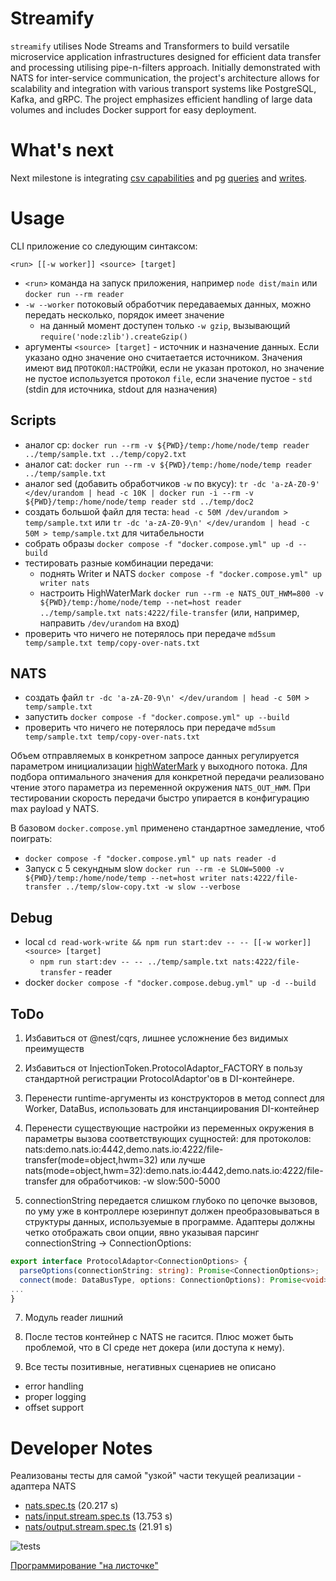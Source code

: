 # Streamify

`streamify` utilises Node Streams and Transformers to build versatile microservice application infrastructures designed for efficient data transfer and processing utilising pipe-n-filters approach. 
Initially demonstrated with NATS for inter-service communication, the project's architecture allows for scalability and integration with various transport systems like PostgreSQL, Kafka, and gRPC. 
The project emphasizes efficient handling of large data volumes and includes Docker support for easy deployment.

# What's next

Next milestone is integrating [csv capabilities](https://github.com/adaltas/node-csv/blob/master/packages/stream-transform/README.md) and pg [queries](https://www.npmjs.com/package/pg-query-stream) and [writes](https://github.com/brianc/node-pg-copy-streams). 

# Usage

CLI приложение со следующим синтаксом:

`<run> [[-w worker]] <source> [target]`

- `<run>` команда на запуск приложения, например `node dist/main` или `docker run --rm reader`
- `-w --worker` потоковый обработчик передаваемых данных, можно передать несколько, порядок имеет значение
  - на  данный момент доступен только `-w gzip`, вызывающий `require('node:zlib').createGzip()`
- аргументы `<source> [target]` - источник и назначение данных. Если указано одно значение оно считаетается источником. Значения имеют вид `ПРОТОКОЛ:НАСТРОЙКИ`, если не указан протокол, но значение не пустое используется протокол `file`, если значение пустое - `std` (stdin для источника, stdout для назначения)

## Scripts
- аналог cp: `docker run --rm -v ${PWD}/temp:/home/node/temp reader ../temp/sample.txt ../temp/copy2.txt`
- аналог cat: `docker run --rm -v ${PWD}/temp:/home/node/temp reader ../temp/sample.txt`
- аналог sed (добавить обработчиков `-w` по вкусу): `tr -dc 'a-zA-Z0-9' </dev/urandom | head -c 10K | docker run -i --rm -v ${PWD}/temp:/home/node/temp reader std ../temp/doc2`
- создать большой файл для теста: `head -c 50M /dev/urandom > temp/sample.txt` или `tr -dc 'a-zA-Z0-9\n' </dev/urandom | head -c 50M > temp/sample.txt` для читабельности
- собрать образы `docker compose -f "docker.compose.yml" up -d --build`
- тестировать разные комбинации передачи:
  - поднять Writer и NATS `docker compose -f "docker.compose.yml" up writer nats`
  - настроить HighWaterMark `docker run --rm -e NATS_OUT_HWM=800 -v ${PWD}/temp:/home/node/temp --net=host reader ../temp/sample.txt nats:4222/file-transfer` (или, например, направить `/dev/urandom` на вход)
- проверить что ничего не потерялось при передаче `md5sum temp/sample.txt temp/copy-over-nats.txt`

## NATS

- создать файл `tr -dc 'a-zA-Z0-9\n' </dev/urandom | head -c 50M > temp/sample.txt`
- запустить `docker compose -f "docker.compose.yml" up --build`
- проверить что ничего не потерялось при передаче `md5sum temp/sample.txt temp/copy-over-nats.txt`

Объем отправляемых в конкретном запросе данных регулируется параметром инициализации [highWaterMark](https://nodejs.org/api/stream.html#new-streamwritableoptions) у выходного потока. Для подбора оптимального значения для конкретной передачи реализовано чтение этого параметра из переменной окружения `NATS_OUT_HWM`. При тестировании скорость передачи быстро упирается в конфигурацию max payload у NATS. 

В базовом `docker.compose.yml` применено стандартное замедление, чтоб поиграть:

- `docker compose -f "docker.compose.yml" up nats reader -d`
- Запуск с 5 секундным slow `docker run --rm -e SLOW=5000 -v ${PWD}/temp:/home/node/temp --net=host writer nats:4222/file-transfer ../temp/slow-copy.txt -w slow --verbose`

## Debug

- local `cd read-work-write && npm run start:dev -- -- [[-w worker]] <source> [target]`
  - `npm run start:dev -- -- ../temp/sample.txt nats:4222/file-transfer` - reader
- docker `docker compose -f "docker.compose.debug.yml" up -d --build`

## ToDo

1. Избавиться от @nest/cqrs, лишнее усложнение без видимых преимуществ

2. Избавиться от InjectionToken.ProtocolAdaptor_FACTORY в пользу стандартной регистрации ProtocolAdaptor'ов в DI-контейнере.

3. Перенести runtime-аргументы из конструкторов в метод connect для Worker, DataBus, использовать для инстанциирования DI-контейнер

4. Перенести существующие настройки из переменных окружения в параметры вызова соответствующих сущностей:
для протоколов:
nats:demo.nats.io:4442,demo.nats.io:4222/file-transfer(mode=object,hwm=32)
или лучше
nats(mode=object,hwm=32):demo.nats.io:4442,demo.nats.io:4222/file-transfer
для обработчиков:
 -w slow:500-5000

5. connectionString передается слишком глубоко по цепочке вызовов, по уму уже в контроллере юзеринпут должен преобразовываться в структуры данных, используемые в программе. Адаптеры должны четко отображать свои опции, явно указывая парсинг connectionString -> ConnectionOptions:
```typescript
export interface ProtocolAdaptor<ConnectionOptions> {
  parseOptions(connectionString: string): Promise<ConnectionOptions>;
  connect(mode: DataBusType, options: ConnectionOptions): Promise<void>;
...
}
```

7. Модуль reader лишний

8. После тестов контейнер с NATS не гасится. Плюс может быть проблемой, что в CI среде нет докера (или доступа к нему).

9. Все тесты позитивные, негативных сценариев не описано

- error handling
- proper logging
- offset support

# Developer Notes

 Реализованы тесты для самой "узкой" части текущей реализации - адаптера NATS

 - [nats.spec.ts](./read-work-write/src/databus/infrastructure/protocols/nats.spec.ts) (20.217 s)
 - [nats/input.stream.spec.ts](./read-work-write/src/databus/infrastructure/protocols/nats/input.stream.spec.ts) (13.753 s)
 - [nats/output.stream.spec.ts](./read-work-write/src/databus/infrastructure/protocols/nats/output.stream.spec.ts) (21.91 s)

 ![tests](./docs/assets/tests.jpg)

[Программирование "на листочке"](./docs/DESIGN_PROPOSAL.md)

